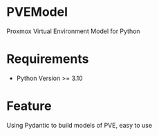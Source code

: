 # PVEModel
Proxmox Virtual Environment Model for Python

# Requirements
- Python Version >= 3.10

# Feature
Using Pydantic to build models of PVE, easy to use
